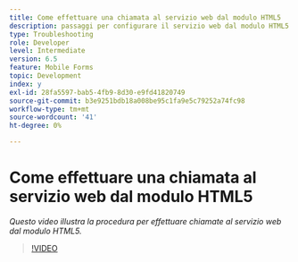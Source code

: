 ```yaml
---
title: Come effettuare una chiamata al servizio web dal modulo HTML5
description: passaggi per configurare il servizio web dal modulo HTML5
type: Troubleshooting
role: Developer
level: Intermediate
version: 6.5
feature: Mobile Forms
topic: Development
index: y
exl-id: 28fa5597-bab5-4fb9-8d30-e9fd41820749
source-git-commit: b3e9251bdb18a008be95c1fa9e5c79252a74fc98
workflow-type: tm+mt
source-wordcount: '41'
ht-degree: 0%

---
```


# Come effettuare una chiamata al servizio web dal modulo HTML5

*Questo video illustra la procedura per effettuare chiamate al servizio web dal modulo HTML5.*

>[!VIDEO](https://video.tv.adobe.com/v/335505?quality=12&learn=on)
